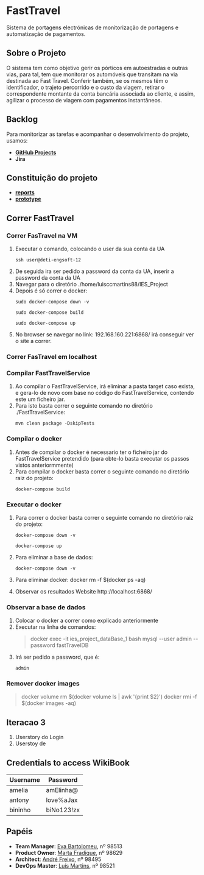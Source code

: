 # FastTravel

Sistema de portagens electrónicas de monitorização de portagens e automatização de pagamentos.

## Sobre o Projeto 

O sistema tem como objetivo gerir os pórticos em autoestradas e outras vias, para tal, tem que monitorar os automóveis que transitam na via destinada ao Fast Travel. Conferir também, se os mesmos têm o identificador, o trajeto percorrido e o custo da viagem, retirar o correspondente montante da conta bancária associada ao cliente, e assim, agilizar o processo de viagem com pagamentos instantâneos.

## Backlog
Para monitorizar as tarefas e acompanhar o desenvolvimento do projeto, usamos:

* **[GitHub Projects](https://github.com/eva-pomposo/IES_Project/projects)**
* **Jira**

##  Constituição do projeto

* **[reports](https://github.com/eva-pomposo/IES_Project/tree/main/Reports)**
* **[prototype](https://github.com/eva-pomposo/IES_Project/tree/main/projFastTravel)**

## Correr FastTravel

### Correr FasTravel na VM
1. Executar o comando, colocando o user da sua conta da UA 
    ```
    ssh user@deti-engsoft-12
    ```
2. De seguida ira ser pedido a password da conta da UA, inserir a password da conta da UA
3. Navegar para o diretório ./home/luisccmartins88/IES_Project
4. Depois é só correr o docker:
    ```
    sudo docker-compose down -v
    ```
    ```
    sudo docker-compose build
    ```
    ```
    sudo docker-compose up
    ```
5. No browser se navegar no link: 192.168.160.221:6868/ irá conseguir ver o site a correr.

### Correr FasTravel em localhost
### Compilar FastTravelService

1. Ao compilar o FastTravelService, irá eliminar a pasta target caso exista, e gera-lo de novo com base no código do FastTravelService, contendo este um ficheiro jar. 
2. Para isto basta correr o seguinte comando no diretório ./FastTravelService:
    ```
    mvn clean package -DskipTests
    ```

### Compilar o docker

1. Antes de compilar o docker é necessario ter o ficheiro jar do FastTravelService pretendido (para obte-lo basta executar os passos vistos anteriormmente)
2. Para compilar o docker basta correr o seguinte comando no diretório raiz do projeto:
    ```
    docker-compose build
    ```

### Executar o docker 

1. Para correr o docker basta correr o seguinte comando no diretório raiz do projeto:
    ```
    docker-compose down -v
    ```
    ```
    docker-compose up
    ```

2. Para eliminar a base de dados:
    ```
    docker-compose down -v
    ```

3. Para eliminar docker:
    docker rm -f $(docker ps -aq)

4. Observar os resultados Website
    http://localhost:6868/

### Observar a base de dados
1. Colocar o docker a correr como explicado anteriormente
2. Executar na linha de comandos:
    > docker exec -it  ies_project_dataBase_1 bash
    > mysql --user admin --password fastTravelDB
3. Irá ser pedido a password, que é:
    ```
    admin
    ```

### Remover docker images
> docker volume rm $(docker volume ls | awk '{print $2}')
> docker rmi -f $(docker images -aq)

## Iteracao 3
1. Userstory do Login
2. Userstoy de 

## Credentials to access WikiBook

| Username  | Password  |
| --------- | --------- |
| amelia    | amElinha@ |
| antony    | love%aJax |
| bininho   | biNo123!zx|

## Papéis 

* **Team Manager**: [Eva Bartolomeu](https://github.com/eva-pomposo), nº 98513
* **Product Owner**: [Marta Fradique](https://github.com/MartaFradique), nº 98629
* **Architect**: [André Freixo](https://github.com/andre180701), nº 98495
* **DevOps Master**: [Luís Martins](https://github.com/luisccmartins), nº 98521